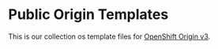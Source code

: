 # Public Origin Templates

This is our collection os template files for [OpenShift Origin v3](https://github.com/openshift/origin/).
